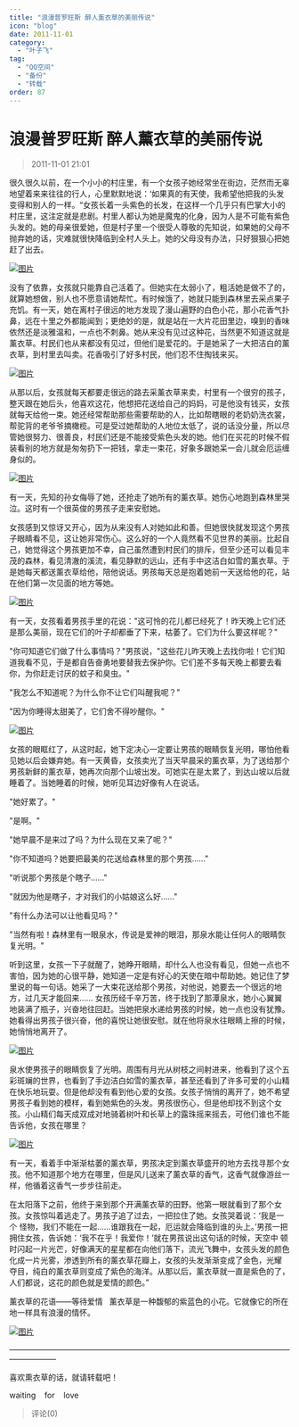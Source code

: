 ```yaml
---
title: "浪漫普罗旺斯 醉人薰衣草的美丽传说"
icon: "blog"
date: 2011-11-01
category:
  - "叶子飞"
tag:
  - "QQ空间"
  - "备份"
  - "转载"
order: 87
---
```

# 浪漫普罗旺斯 醉人薰衣草的美丽传说

> 2011-11-01 21:01

很久很久以前，在一个小小的村庄里，有一个女孩子她经常坐在街边，茫然而无辜地望着来来往往的行人，心里默默地说：‘如果真的有天使，我希望他把我的头发 变得和别人的一样。“女孩长着一头紫色的长发，在这样一个几乎只有巴掌大小的村庄里，这注定就是悲剧。村里人都认为她是魔鬼的化身，因为人是不可能有紫色 头发的。她的母亲很爱她，但是村子里一个很受人尊敬的先知说，如果她的父母不抛弃她的话，灾难就很快降临到全村人头上。她的父母没有办法，只好狠狠心把她赶了出去。

[![图片](https://pan.4a1801.life:11443/d/public/Qzone_wyf/Blogs/images/0CE9B36F.webp)](https://pan.4a1801.life:11443/d/public/Qzone_wyf/Blogs/images/0CE9B36F.webp)

没有了依靠，女孩就只能靠自己活着了。但她实在太弱小了，粗活她是做不了的，就算她想做，别人也不愿意请她帮忙。有时候饿了，她就只能到森林里去采点果子 充饥。有一天，她在离村子很远的地方发现了漫山遍野的白色小花，那小花香气扑鼻，远在十里之外都能闻到；更绝妙的是，就是站在一大片花田里边，嗅到的香味 依然还是淡雅温和，一点也不刺鼻。她从来没有见过这种花，当然更不知道这就是薰衣草。村民们也从来都没有见过，但他们是爱花的。于是她采了一大把洁白的薰 衣草，到村里去叫卖。花香吸引了好多村民，他们忍不住掏钱来买。

[![图片](https://pan.4a1801.life:11443/d/public/Qzone_wyf/Blogs/images/2C336AB5.webp)](https://pan.4a1801.life:11443/d/public/Qzone_wyf/Blogs/images/2C336AB5.webp)

从那以后，女孩就每天都要走很远的路去采薰衣草来卖，村里有一个很穷的孩子，整天跟在她后头，他喜欢这花，他想把花送给自己的妈妈，可是他没有钱买，女孩 就每天给他一束。她还经常帮助那些需要帮助的人，比如帮瞎眼的老奶奶洗衣裳，帮驼背的老爷爷摘橄榄。可是受过她帮助的人地位太低了，说的话没分量，所以尽 管她很努力、很善良，村民们还是不能接受紫色头发的她。他们在买花的时候不假装看别的地方就是匆匆扔下一把钱，拿走一束花，好象多跟她呆一会儿就会厄运缠身似的。

[![图片](https://pan.4a1801.life:11443/d/public/Qzone_wyf/Blogs/images/0DDC1A4A.gif)](https://pan.4a1801.life:11443/d/public/Qzone_wyf/Blogs/images/0DDC1A4A.gif)

有一天，先知的孙女侮辱了她，还抢走了她所有的薰衣草。她伤心地跑到森林里哭泣。这时有一个很英俊的男孩子走来安慰她。

女孩感到又惊讶又开心，因为从来没有人对她如此和善。但她很快就发现这个男孩子眼睛看不见，这让她非常伤心。这么好的一个人竟然看不见世界的美丽。比起自己，她觉得这个男孩更加不幸，自己虽然遭到村民们的排斥，但至少还可以看见丰茂的森林，看见清澈的溪流，看见静默的远山，还有手中这洁白如雪的薰衣草。于是她每天都送薰衣草给他，陪他说话。男孩每天总是抱着她前一天送给他的花，站在他们第一次见面的地方等她。

[![图片](https://pan.4a1801.life:11443/d/public/Qzone_wyf/Blogs/images/F8A7A1F5.gif)](https://pan.4a1801.life:11443/d/public/Qzone_wyf/Blogs/images/F8A7A1F5.gif)

有一天，女孩看着男孩手里的花说："这可怜的花儿都已经死了！昨天晚上它们还是那么美丽，现在它们的叶子却都垂了下来，枯萎了。它们为什么要这样呢？"

"你可知道它们做了什么事情吗？"男孩说，"这些花儿昨天晚上去找你啦！它们知道我看不见，于是都自告奋勇地要替我去保护你。它们差不多每天晚上都要去看你，为你赶走讨厌的蚊子和臭虫。"

"我怎么不知道呢？为什么你不让它们叫醒我呢？"

"因为你睡得太甜美了，它们舍不得吵醒你。"

[![图片](https://pan.4a1801.life:11443/d/public/Qzone_wyf/Blogs/images/14747EE4.webp)](https://pan.4a1801.life:11443/d/public/Qzone_wyf/Blogs/images/14747EE4.webp)

女孩的眼眶红了，从这时起，她下定决心一定要让男孩的眼睛恢复光明，哪怕他看见她以后会嫌弃她。有一天黄昏，女孩卖光了当天早晨采的薰衣草，为了送给那个男孩新鲜的薰衣草，她再次向那个山坡出发。可她实在是太累了，到达山坡以后就睡着了。当她睡着的时候，她听见耳边好像有人在说话。

"她好累了。"

"是啊。"

"她早晨不是来过了吗？为什么现在又来了呢？"

"你不知道吗？她要把最美的花送给森林里的那个男孩……"

"听说那个男孩是个瞎子……"

"就因为他是瞎子，才对我们的小姑娘这么好……"

"有什么办法可以让他看见吗？"

"当然有啦！森林里有一眼泉水，传说是爱神的眼泪，那泉水能让任何人的眼睛恢复光明。"

听到这里，女孩一下子就醒了，她睁开眼睛，却什么人也没有看见，但她一点也不害怕，因为她的心很平静，她知道一定是有好心的天使在暗中帮助她。她记住了梦里说的每一句话。她采了一大束花送给那个男孩，对他说，她要去一个很远的地方，过几天才能回来…… 女孩历经千辛万苦，终于找到了那潭泉水，她小心翼翼地装满了瓶子，兴奋地往回赶。当她把泉水递给男孩的时候，她一点也没有犹豫。她看得出男孩子很兴奋，他的喜悦让她很安慰。就在他将泉水往眼睛上擦的时候，她悄悄地离开了。

[![图片](https://pan.4a1801.life:11443/d/public/Qzone_wyf/Blogs/images/F3A13C72.gif)](https://pan.4a1801.life:11443/d/public/Qzone_wyf/Blogs/images/F3A13C72.gif)

泉水使男孩子的眼睛恢复了光明。周围有月光从树枝之间射进来，他看到了这个五彩斑斓的世界，也看到了手边洁白如雪的薰衣草，甚至还看到了许多可爱的小山精 在快乐地玩耍。但是他却没有看到他心爱的女孩。女孩子悄悄的离开了，她不希望男孩子看到她的模样，看到她紫色的头发。男孩很伤心，但是他却找不到这个女 孩。小山精们每天成双成对地骑着树叶和长草上的露珠摇来摇去，可他们谁也不能告诉他，女孩在哪里？

[![图片](https://pan.4a1801.life:11443/d/public/Qzone_wyf/Blogs/images/70C58A5C.gif)](https://pan.4a1801.life:11443/d/public/Qzone_wyf/Blogs/images/70C58A5C.gif)

有一天，看着手中渐渐枯萎的薰衣草，男孩决定到薰衣草盛开的地方去找寻那个女孩。他不知道那个地方在哪里，但是风儿送来了薰衣草的香气，这香气就像游丝一 样，他循着这香气一步步往前走。

在太阳落下之前，他终于来到那个开满薰衣草的田野。他第一眼就看到了那个女孩。女孩惊叫着逃走了。男孩子追了过去，一把拉住了她。女孩哭着说：‘我是一个 怪物，我们不能在一起……谁跟我在一起，厄运就会降临到谁的头上。’男孩一把拥住女孩，告诉她：‘我不在乎！我爱你！’就在男孩说出这句话的时候，天空中 顿时闪起一片光芒，好像满天的星星都在向他们落下，流光飞舞中，女孩头发的颜色化成一片光雾，渗透到所有的薰衣草花瓣上，女孩的头发渐渐变成了金色，光耀 夺目，纯白的薰衣草则变成了紫色的海洋。从那以后，薰衣草就一直是紫色的了，人们都说，这花的颜色就是爱情的颜色。”

薰衣草的花语——等待爱情   薰衣草是一种馥郁的紫蓝色的小花。它就像它的所在地一样具有浪漫的情怀。

[![图片](https://pan.4a1801.life:11443/d/public/Qzone_wyf/Blogs/images/8ACBB2D2.gif)](https://pan.4a1801.life:11443/d/public/Qzone_wyf/Blogs/images/8ACBB2D2.gif)

——————————————————————————————————————————

喜欢熏衣草的话，就请转载吧！

waiting    for    love

> 评论(0)
